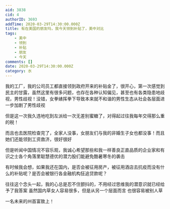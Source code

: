 ```yaml
---
aid: 3838
cid: 4
authorID: 3693
addTime: 2020-03-29T14:30:00.000Z
title: 有在美国的朋友吗，我今天领到补贴了，美中对比
tags:
    - 美中
    - 领到
    - 补贴
    - 朋友
    - 今天
comments: []
date: 2020-03-29T14:30:00.000Z
category: 水
---
```


我的工厂，我的公司员工都直接领到政府开来的补贴金了，很开心，第一次感觉到民主的甘露，虽然这里有很多问题，也存在各种认知偏见，甚至也有各类隐患地歧视，男性歧视！没错，女拳婊挥拳下导致本来就不和谐的男性生态从社会各层面进一步加剧了男性歧视

但是这一次我久违地吃到左派给一次无差别蜜糖了，对得起过往我每年交得那么重的税！

而且也去医院检查完了，全家人没事，女朋友们与我的非婚生子女也都没事！而且她们还能领到工资救济，很好很好

但是听闻中国情况不容乐观，我诚心希望那些和我一样善良正直品质的企业家和有识之士各个角落里聪慧德优的潜力股们能避免酷暑寒冬的袭击

有时候我会想，如果我还在国内，是否会被征用房产，被征用酒店去抗疫而没有什么的补贴呢？是否会被银行各金融机构狂追贷款呢？

往往这个念头一起，我的心总是忍不住颤抖的，不用经过思维我的潜意识就已经给予了我答案 虽然国内草女人容易很多，但是从另一个层面而言 也很容易被别人草

一名未来的州首富致上！

